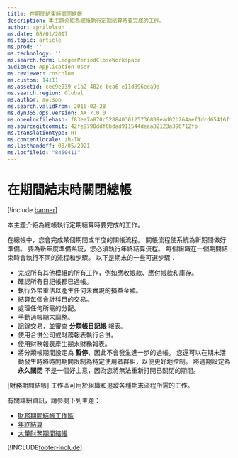 ```yaml
---
title: 在期間結束時關閉總帳
description: 本主題介紹為總帳執行定期結算時要完成的工作。
author: aprilolson
ms.date: 08/01/2017
ms.topic: article
ms.prod: ''
ms.technology: ''
ms.search.form: LedgerPeriodCloseWorkspace
audience: Application User
ms.reviewer: roschlom
ms.custom: 14111
ms.assetid: cec9e039-c1a2-482c-bea6-e11d896eea9d
ms.search.region: Global
ms.author: aolson
ms.search.validFrom: 2016-02-28
ms.dyn365.ops.version: AX 7.0.0
ms.openlocfilehash: f83ea7a870c52884030125736809ead02b264aef1dcd654f6ff94dab0fbb2004
ms.sourcegitcommit: 42fe9790ddf0bdad911544deaa82123a396712fb
ms.translationtype: HT
ms.contentlocale: zh-TW
ms.lasthandoff: 08/05/2021
ms.locfileid: "8450411"
---
```

# <a name="close-the-general-ledger-at-period-end"></a>在期間結束時關閉總帳

[!include [banner](../includes/banner.md)]

本主題介紹為總帳執行定期結算時要完成的工作。 

在總帳中，您會完成某個期間或年度的關帳流程。 關帳流程使系統為新期間做好準備。 要為新年度準備系統，您必須執行年終結算流程。 每個組織在一個期間結束時會執行不同的流程和步驟。 以下是期末的一些可選步驟：

-   完成所有其他模組的所有工作，例如應收帳款、應付帳款和庫存。
-   確認所有日記帳都已過帳。
-   執行外幣重估以產生任何未實現的損益金額。
-   結算每個會計科目的交易。
-   處理任何所需的分配。
-   手動過帳期末調整。
-   記錄交易，並審查 **分類帳日記帳** 報表。
-   使用合併公司或財務報表執行合併。
-   使用財務報表產生期末財務報表。
-   將分類帳期間設定為 **暫停**，因此不會發生進一步的過帳。 您還可以在期末活動發生時將時間期間限制為特定使用者群組，以便更好地控制。 將週期設定為 **永久關閉** 不是一個好主意，因為您將無法重新打開已關閉的期間。

[財務期間結帳] 工作區可用於組織和追蹤各種期末流程所需的工作。 


有關詳細資訊，請參閱下列主題：
- [財務期間結帳工作區](financial-period-close-workspace.md) 
- [年終結算](Year-end-close.md)  
- [大量財務期間結帳](tasks/mass-financial-period-close.md)






[!INCLUDE[footer-include](../../includes/footer-banner.md)]